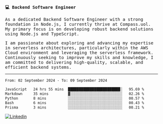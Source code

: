 
<samp>
  
#### 💻 Backend Software Engineer

As a dedicated Backend Software Engineer with a strong foundation in Node.js, I currently thrive at Compass.uol. My primary focus is on developing robust backend solutions using Node.js and TypeScript.

I am passionate about exploring and advancing my expertise in serverless architectures, particularly within the AWS Cloud environment and leveraging the serverless framework. Continuously seeking to improve my skills and knowledge, I am committed to delivering high-quality, scalable, and efficient backend systems.

---

<!--START_SECTION:waka-->

```txt
From: 02 September 2024 - To: 09 September 2024

JavaScript   24 hrs 55 mins  ████████████████████████░   95.69 %
Markdown     35 mins         ▓░░░░░░░░░░░░░░░░░░░░░░░░   02.26 %
Python       8 mins          ░░░░░░░░░░░░░░░░░░░░░░░░░   00.57 %
Bash         6 mins          ░░░░░░░░░░░░░░░░░░░░░░░░░   00.43 %
Prisma       3 mins          ░░░░░░░░░░░░░░░░░░░░░░░░░   00.21 %
```

<!--END_SECTION:waka-->
  
</samp>

[![Linkedin](https://img.shields.io/badge/-Mateus%20Garcia-c080ff?style=flat-square&logo=Linkedin&logoColor=white&link=https://www.linkedin.com/in/mpgxc)](https://www.linkedin.com/in/mateusogarcia) 
